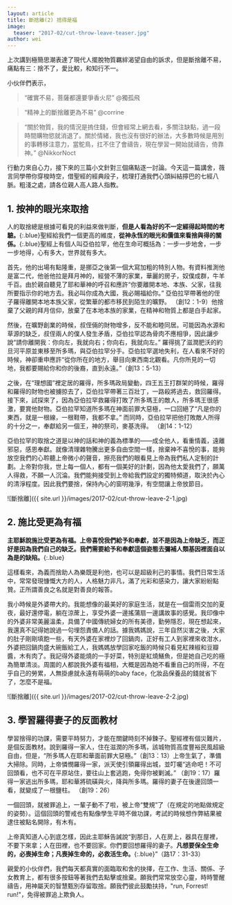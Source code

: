 ```yaml
---
layout: article
title: 斷捨離(2) 捨得是福
image:
  teaser: "2017-02/cut-throw-leave-teaser.jpg"
author: wei
---
```

上次講到極簡思潮表達了現代人擺脫物質羈絆渴望自由的訴求，但是斷捨離不易，痛點有三：捨不了，愛比較，和知行不一。

小伙伴們表示，

> “確實不易，菩薩都還要爭香火尼” @獨孤飛

> “精神上的斷捨離更為不易” @corrine

> “關於物質，我的情況是摀住錢，但會經常上網去看，多關注缺點，過一段時間購物慾就消退了。關於情緒，我也沒有很好的辦法，大多數時候是用別的事轉移注意力，當鴕鳥，扛不住了會禱告，現在學習一開始就禱告，倚靠神。” @NikkorNoct

行動力來自心力，接下來的三篇小文針對三個痛點逐一討論。今天這一篇講舍，薇言同學帶你穿梭時空，借聖經的經典段子，梳理打通我們心頭糾結擰巴的七經八脈。粗淺之處，請各位親人高人路人指教。

## 1. 按神的眼光來取捨

人的取捨總是根據可看見的利益來做判斷，**但是人看為好的不一定經得起時間的考驗。**{:.blue}聖經給我們一個更高的維度，**從神永恆的眼光和價值來看捨與得的關係。**{:.blue}聖經上有個人叫亞伯拉罕，他在生命可概括為：一步一步地舍，一步一步地得，心有多大，世界就有多大。

首先，他的出場有點隆重，是挪亞之後第一個大寫加粗的特別人物。有資料推測他是富二代，他爸他拉是拜月神的，經營不薄的家業，華麗的房子，奴僕成群，牛羊千百。由於親自聽見了耶和華神的呼召和應許“你要離開本地、本族、父家，往我所要指示你的地方去。我必叫你成為大國，我必賜福給你。” 亞伯拉罕帶著他的侄子羅得離開本地本族父家，從繁華的都市移民到陌生的曠野。 （創12：1-9）他捨棄了父親的拜月信仰，放棄了在本地本族的家業，在精神和物質上都是白手起家。

然後，在曠野創業的時候，叔侄倆的財物增多，反不能和睦同居。可能因為水源和草源的缺乏，叔侄兩人的僕人發生矛盾，亞伯拉罕認為骨肉不應相爭，因此讓步說“請你離開我：你向左，我就向右；你向右，我就向左。” 羅得挑了滋潤肥沃的約旦河平原並東移至所多瑪，與亞伯拉罕分手。亞伯拉罕選地失利，在人看來不好的時候，神卻重申應許“從你所在的地方，舉目向東西南北觀看。凡你所見的一切地，我都要賜給你和你的後裔，直到永遠。”（創13：5-13）

之後，在“理想國”裡定居的羅得，所多瑪政局變動，四王五王打群架的時候，羅得和羅得的財物也被擄掠去了，亞伯拉罕帶著三百壯丁，一路殺將過去，救回羅得。接下來，試探來了，因為亞伯拉罕救羅得打敗了所多瑪王的敵人，所多瑪王很感激，要賞他財物。亞伯拉罕知道所多瑪在神面前罪大惡極，一口回絕了“凡是你的東西，就是一根線，一根鞋帶，我都不拿。” 而同時，亞伯拉罕把他打敗敵人所得的十分之一，奉獻給另一個王，神的祭司，麥基洗得。 （創14：1-12）

亞伯拉罕的取捨之道是以神的話和神的義為​​標準的——成全他人，看重情義，遠離邪惡，感恩奉獻。就像清理雜物騰出更多自由空間一樣，捨棄神不喜悅的事，能夠放空我們的心聆聽上帝微小的聲音，擦亮我們的眼看見上帝為我們私人定制的計劃。上帝對你我，世上每一個人，都有一個美好的計劃，因為他太愛我們了，願萬人得救，不願一人沉淪。我們能夠接受到上帝給我們設定的獨特頻道，取決於內心的清淨程度。因此我們要捨，保持內心的窗明幾淨，有空間讓上帝放節目。

![斷捨離]({{ site.url }}/images/2017-02/cut-throw-leave-2-1.jpg)

## 2. 施比受更為有福

**主耶穌說施比受更為有福。上帝喜悅我們給予和奉獻，並不是因為上帝缺乏，而正好是因為我們自己的缺乏。我們需要給予和奉獻這個姿態去彌補人類基因裡面自以為是的缺陷。**{:.blue}

這樣看來，為義而捨助人為樂既是利他，也可以是超級利己的事情。我們日常生活中，常常發現慷慨大方的人，人格魅力非凡，滿了光彩和感染力，讓大家紛紛點贊。正所謂善良之名就是對善良的報答。

我小時候是外婆帶大的。我能想像的最美好的家庭生活，就是在一個雷雨交加的夏夜，最好還停電，躺在涼蓆上，享受外婆一邊搖蒲扇一邊講故事的感覺。我印像中的外婆非常美麗溫柔，具備了中國傳統婦女的所有美德，勤勞隱忍，現在想起來，我還真不記得她說過一句埋怨責備人的話。據我媽媽說，三年自然災害之後，大家的肚子剛剛填飽一些，有天外婆在家裡炒了回鍋肉，正好有工人到家裡來收泔水，外婆把回鍋肉盛大碗飯給工人，我媽媽放學回家吃飯的時候只看見紅辣椒和豆瓣醬，木有肉了。我記得外婆能燒的一手好菜，特別是紅燒鱔魚，但是她自己吃的極為簡單清淡。周圍的人都說我外婆有福相，大概是因為她不看重自己的所得，不在乎自己的勞累，人無掛慮就永遠有萌萌的baby face，化妝品保養品的錢就省下了，怎麼不是福。

![斷捨離]({{ site.url }}/images/2017-02/cut-throw-leave-2-2.jpg)

## 3. 學習羅得妻子的反面教材

學習捨得的功課，需要平時努力，才能在關鍵時刻不掉鍊子。聖經裡有個災難片，是個反面教材。說到羅得一家人，住在滋潤的所多瑪，該城物質高度豐裕民風超級自由，但是，“所多瑪人在耶和華面前罪大惡極。”（創13：13）上帝生氣了，準備大掃除。同時，上帝憐憫羅得一家，派天使引領羅得出城，並叮囑“逃命吧！不可回頭看，也不可在平原站住，要往山上套逃跑，免得你被剿滅。” （創19：17）羅得一家逃出所多瑪，耶和華將硫磺與火，降與所多瑪。羅得的妻子在後邊回頭一看，就變成了一根鹽柱。 （創19：26）

一個回頭，就被罪追上，一輩子動不了啦，被上帝“雙規”了（在規定的地點做規定的姿勢）。這個回頭的警戒也有點像學生平時不做功課，考試的時候想作弊結果被逮住被點名開除，有木有。

上帝真知道人心到底怎樣，因此主耶穌告誡說“到那日，人在房上，器具在屋裡，不要下來拿；人在田裡，也不要回家。你們要回想羅得的妻子。**凡想要保全生命的，必喪掉生命；凡喪掉生命的，必救活生命。**{:.blue}”（路17：31-33）

親愛的小伙伴們，我們每天都真實的面臨取和舍的抉擇，在工作、生活、關係、子女教育上，都有很多按鈕等著我們去點擊或捨棄。願我們常常放空心靈，時時警醒禱告，用神屬天的智慧甄別存留取捨。願我們彼此鼓勵扶持，"run, Forrest! run!"，免得被罪追上欺負人。